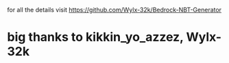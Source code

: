 for all the details visit https://github.com/Wylx-32k/Bedrock-NBT-Generator

# big thanks to kikkin_yo_azzez, Wylx-32k
